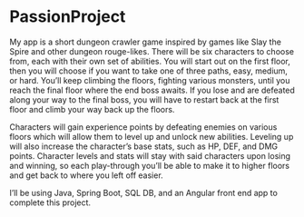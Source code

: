 # PassionProject
My app is a short dungeon crawler game inspired by games like Slay the Spire and other dungeon rouge-likes.
There will be six characters to choose from, each with their own set of abilities. You will start out on the first floor,
then you will choose if you want to take one of three paths, easy, medium, or hard. You’ll keep climbing the floors,
fighting various monsters, until you reach the final floor where the end boss awaits. If you lose and are defeated along your way to the final boss,
you will have to restart back at the first floor and climb your way back up the floors.

Characters will gain experience points by defeating enemies on various floors which will allow them to level up and unlock new abilities. 
Leveling up will also increase the character’s base stats, such as HP, DEF, and DMG points. Character levels and stats will stay with 
said characters upon losing and winning, so each play-through you’ll be able to make it to higher floors and get back to where you left off easier.

I’ll be using Java, Spring Boot, SQL DB, and an Angular front end app to complete this project.
